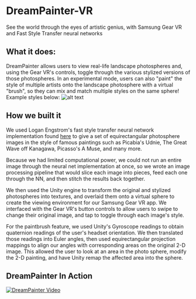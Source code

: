 # DreamPainter-VR
See the world through the eyes of artistic genius, with Samsung Gear VR and Fast Style Transfer neural networks

## What it does:
  DreamPainter allows users to view real-life landscape photospheres and, using the Gear VR's controls, toggle through the various stylized versions of those photospheres. In an experimental mode, users can also "paint" the style of multiple artists onto the landscape photosphere with a virtual "brush", so they can mix and match multiple styles on the same sphere!
Example styles below: ![alt text](http://i.imgur.com/wiOtLFY.jpg "Stylized Picture Examples")

## How we built it
  We used Logan Engstrom's fast style transfer neural network implementation found [here](https://github.com/lengstrom/fast-style-transfer) to give a set of equirectangular photosphere images in the style of famous paintings such as Picabia's Udnie, The Great Wave off Kanagawa, Picasso's A Muse, and many more.
  
  Because we had limited computational power, we could not run an entire image through the neural net implementation at once, so we wrote an image processing pipeline that would slice each image into pieces, feed each one through the NN, and then stitch the results back together.
  
  We then used the Unity engine to transform the original and stylized photospheres into textures, and overlaid them onto a virtual sphere to create the viewing environment for our Samsung Gear VR app. We interfaced with the Gear VR's button controls to allow users to swipe to change their original image, and tap to toggle through each image's style.
  
  For the paintbrush feature, we used Unity's Gyroscope readings to obtain quaternion readings of the user's headset orientation. We then translated those readings into Euler angles, then used equirectangular projection mappings to align our angles with corresponding areas on the original 2-D image. This allowed the user to look at an area in the photo sphere, modify the 2-D painting, and have Unity remap the affected area into the sphere.

## DreamPainter In Action
[![DreamPainter Video](DreamPainter.png)](https://vimeo.com/191366255)
